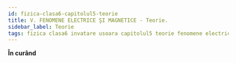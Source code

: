 ```yaml
---
id: fizica-clasa6-capitolul5-teorie
title: V. FENOMENE ELECTRICE ŞI MAGNETICE - Teorie.
sidebar_label: Teorie
tags: fizica clasa6 invatare usoara capitolul5 teorie fenomene electrice şi magnetice
---
```


**În curând**